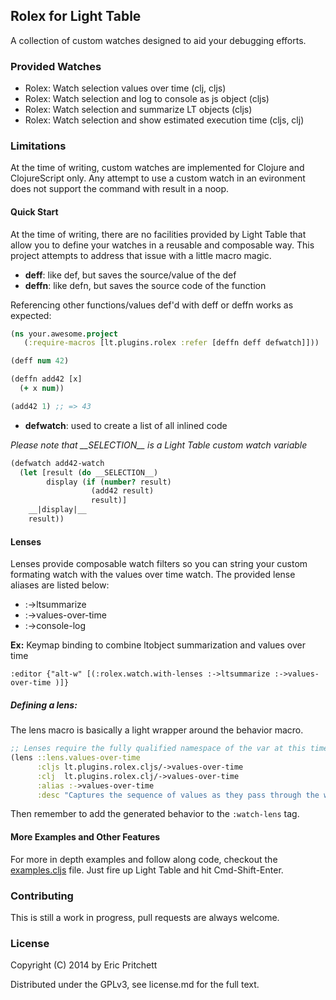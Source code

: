 ## Rolex for Light Table

A collection of custom watches designed to aid your debugging efforts.

### Provided Watches

 - Rolex: Watch selection values over time (clj, cljs)
 - Rolex: Watch selection and log to console as js object (cljs)
 - Rolex: Watch selection and summarize LT objects (cljs)
 - Rolex: Watch selection and show estimated execution time (cljs, clj)

### Limitations

At the time of writing, custom watches are implemented for Clojure and ClojureScript only. Any attempt to use a custom watch in an evironment does not support the command with result in a noop.

#### Quick Start

At the time of writing, there are no facilities provided by Light Table that allow you to define your watches in a reusable and composable way. This project attempts to address that issue with a little macro magic.

 - **deff**: like def, but saves the source/value of the def
 - **deffn**: like defn, but saves the source code of the function

Referencing other functions/values def'd with deff or deffn works as expected:
```Clojure
(ns your.awesome.project
   (:require-macros [lt.plugins.rolex :refer [deffn deff defwatch]]))

(deff num 42)

(deffn add42 [x]
  (+ x num))

(add42 1) ;; => 43
```

 - **defwatch**: used to create a list of all inlined code

*Please note that \_\_SELECTION\_\_ is a Light Table custom watch variable*

```Clojure
(defwatch add42-watch
  (let [result (do __SELECTION__)
        display (if (number? result)
                  (add42 result)
                  result)]
    __|display|__
    result))
```

#### Lenses

Lenses provide composable watch filters so you can string your custom formating watch with the values over time watch. The provided lense aliases are listed below:

 - :->ltsummarize
 - :->values-over-time
 - :->console-log

**Ex:** Keymap binding to combine ltobject summarization and values over time

```
:editor {"alt-w" [(:rolex.watch.with-lenses :->ltsummarize :->values-over-time )]}
```

##### Defining a lens:

The lens macro is basically a light wrapper around the behavior macro.

```Clojure
;; Lenses require the fully qualified namespace of the var at this time.
(lens ::lens.values-over-time
      :cljs lt.plugins.rolex.cljs/->values-over-time
      :clj  lt.plugins.rolex.clj/->values-over-time
      :alias :->values-over-time
      :desc "Captures the sequence of values as they pass through the watch")
```

Then remember to add the generated behavior to the `:watch-lens` tag.


#### More Examples and Other Features

For more in depth examples and follow along code, checkout the [examples.cljs](https://github.com/mortalapeman/rolex-lt/blob/master/src/lt/plugins/rolex/examples.cljs)
file. Just fire up Light Table and hit Cmd-Shift-Enter.

### Contributing

This is still a work in progress, pull requests are always welcome.

### License

Copyright (C) 2014 by Eric Pritchett

Distributed under the GPLv3, see license.md for the full text.
